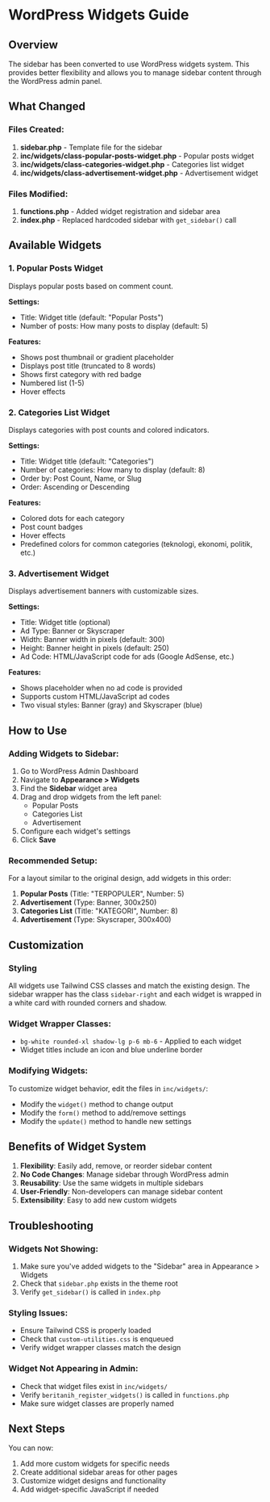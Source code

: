 # WordPress Widgets Guide

## Overview
The sidebar has been converted to use WordPress widgets system. This provides better flexibility and allows you to manage sidebar content through the WordPress admin panel.

## What Changed

### Files Created:
1. **sidebar.php** - Template file for the sidebar
2. **inc/widgets/class-popular-posts-widget.php** - Popular posts widget
3. **inc/widgets/class-categories-widget.php** - Categories list widget
4. **inc/widgets/class-advertisement-widget.php** - Advertisement widget

### Files Modified:
1. **functions.php** - Added widget registration and sidebar area
2. **index.php** - Replaced hardcoded sidebar with `get_sidebar()` call

## Available Widgets

### 1. Popular Posts Widget
Displays popular posts based on comment count.

**Settings:**
- Title: Widget title (default: "Popular Posts")
- Number of posts: How many posts to display (default: 5)

**Features:**
- Shows post thumbnail or gradient placeholder
- Displays post title (truncated to 8 words)
- Shows first category with red badge
- Numbered list (1-5)
- Hover effects

### 2. Categories List Widget
Displays categories with post counts and colored indicators.

**Settings:**
- Title: Widget title (default: "Categories")
- Number of categories: How many to display (default: 8)
- Order by: Post Count, Name, or Slug
- Order: Ascending or Descending

**Features:**
- Colored dots for each category
- Post count badges
- Hover effects
- Predefined colors for common categories (teknologi, ekonomi, politik, etc.)

### 3. Advertisement Widget
Displays advertisement banners with customizable sizes.

**Settings:**
- Title: Widget title (optional)
- Ad Type: Banner or Skyscraper
- Width: Banner width in pixels (default: 300)
- Height: Banner height in pixels (default: 250)
- Ad Code: HTML/JavaScript code for ads (Google AdSense, etc.)

**Features:**
- Shows placeholder when no ad code is provided
- Supports custom HTML/JavaScript ad codes
- Two visual styles: Banner (gray) and Skyscraper (blue)

## How to Use

### Adding Widgets to Sidebar:

1. Go to WordPress Admin Dashboard
2. Navigate to **Appearance > Widgets**
3. Find the **Sidebar** widget area
4. Drag and drop widgets from the left panel:
   - Popular Posts
   - Categories List
   - Advertisement
5. Configure each widget's settings
6. Click **Save**

### Recommended Setup:

For a layout similar to the original design, add widgets in this order:
1. **Popular Posts** (Title: "TERPOPULER", Number: 5)
2. **Advertisement** (Type: Banner, 300x250)
3. **Categories List** (Title: "KATEGORI", Number: 8)
4. **Advertisement** (Type: Skyscraper, 300x400)

## Customization

### Styling
All widgets use Tailwind CSS classes and match the existing design. The sidebar wrapper has the class `sidebar-right` and each widget is wrapped in a white card with rounded corners and shadow.

### Widget Wrapper Classes:
- `bg-white rounded-xl shadow-lg p-6 mb-6` - Applied to each widget
- Widget titles include an icon and blue underline border

### Modifying Widgets:
To customize widget behavior, edit the files in `inc/widgets/`:
- Modify the `widget()` method to change output
- Modify the `form()` method to add/remove settings
- Modify the `update()` method to handle new settings

## Benefits of Widget System

1. **Flexibility**: Easily add, remove, or reorder sidebar content
2. **No Code Changes**: Manage sidebar through WordPress admin
3. **Reusability**: Use the same widgets in multiple sidebars
4. **User-Friendly**: Non-developers can manage sidebar content
5. **Extensibility**: Easy to add new custom widgets

## Troubleshooting

### Widgets Not Showing:
1. Make sure you've added widgets to the "Sidebar" area in Appearance > Widgets
2. Check that `sidebar.php` exists in the theme root
3. Verify `get_sidebar()` is called in `index.php`

### Styling Issues:
- Ensure Tailwind CSS is properly loaded
- Check that `custom-utilities.css` is enqueued
- Verify widget wrapper classes match the design

### Widget Not Appearing in Admin:
- Check that widget files exist in `inc/widgets/`
- Verify `beritanih_register_widgets()` is called in `functions.php`
- Make sure widget classes are properly named

## Next Steps

You can now:
1. Add more custom widgets for specific needs
2. Create additional sidebar areas for other pages
3. Customize widget designs and functionality
4. Add widget-specific JavaScript if needed
